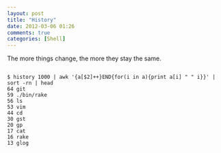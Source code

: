 ```yaml
---
layout: post
title: "History"
date: 2012-03-06 01:26
comments: true
categories: [Shell]
---
```


The more things change, the more they stay the same.

<pre><code>
$ history 1000 | awk '{a[$2]++}END{for(i in a){print a[i] " " i}}' | sort -rn | head
64 git
59 ./bin/rake
56 ls
53 vim
44 cd
30 gst
20 gp
17 cat
16 rake
13 glog
</code>
</pre>

